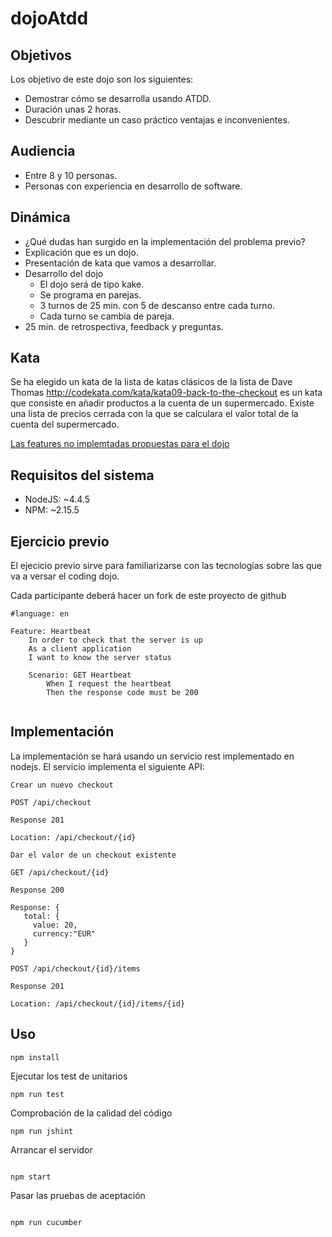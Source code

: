 # dojoAtdd

## Objetivos

Los objetivo de este dojo son los siguientes:

* Demostrar cómo se desarrolla usando ATDD.
* Duración unas 2 horas.
* Descubrir mediante un caso práctico ventajas e inconvenientes.

## Audiencia

* Entre 8 y 10 personas.
* Personas con experiencia en desarrollo de software.

## Dinámica

* ¿Qué dudas han surgido en la implementación del problema previo?
* Explicación que es un dojo.
* Presentación de kata que vamos a desarrollar.
* Desarrollo del dojo
  * El dojo será de tipo kake.
  * Se programa en parejas.
  * 3 turnos de 25 min. con 5 de descanso entre cada turno.
  * Cada turno se cambia de pareja.
* 25 min. de retrospectiva, feedback y preguntas.

## Kata

Se ha elegido un kata de la lista de katas clásicos de la lista de Dave Thomas http://codekata.com/kata/kata09-back-to-the-checkout es un kata que consiste en añadir productos a la cuenta de un supermercado. Existe una lista de precios cerrada con la que se calculara el valor total de la cuenta del supermercado.

[Las features no implemtadas propuestas para el dojo](https://github.com/rai22474/dojoAtdd/wiki/Features-propuestas-para-el-dojo)


## Requisitos del sistema

* NodeJS: ~4.4.5
* NPM: ~2.15.5

## Ejercicio previo

El ejecicio previo sirve para familiarizarse con las tecnologías sobre las que va a versar el coding dojo. 

Cada participante deberá hacer un fork de este proyecto de github  

```
#language: en

Feature: Heartbeat
    In order to check that the server is up
    As a client application
    I want to know the server status

    Scenario: GET Heartbeat
        When I request the heartbeat
        Then the response code must be 200
        
```

## Implementación

La implementación se hará usando un servicio rest implementado en nodejs. El servicio implementa el siguiente API:

```
Crear un nuevo checkout

POST /api/checkout

Response 201

Location: /api/checkout/{id}

```

```
Dar el valor de un checkout existente

GET /api/checkout/{id}

Response 200

Response: {
   total: {
     value: 20,
     currency:"EUR"
   }
}
```

```
POST /api/checkout/{id}/items

Response 201

Location: /api/checkout/{id}/items/{id}

```

## Uso

```
npm install

```

Ejecutar los test de unitarios

```
npm run test

```

Comprobación de la calidad del código

```
npm run jshint

```

Arrancar el servidor

```

npm start

```

Pasar las pruebas de aceptación

```

npm run cucumber

```

